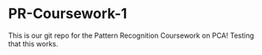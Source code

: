 # PR-Coursework-1
This is our git repo for the Pattern Recognition Coursework on PCA!
Testing that this works.
